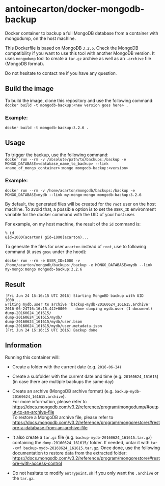 # antoinecarton/docker-mongodb-backup
Docker container to backup a full MongoDB database from a container with mongodump, on the host machine.

This Dockerfile is based on MongoDB `3.2.6`. Check the MongoDB compatibility if you want to use this tool with another MongoDB version.
It uses `mongodump` tool to create a `tar.gz` archive as well as an `.archive` file (MongoDB format).

Do not hesitate to contact me if you have any question.

## Build the image
To build the image, clone this repository and use the following command:</br>
`docker build -t mongodb-backup:<new version goes here> .`

### Example:
`docker build -t mongodb-backup:3.2.6 .`

## Usage
To trigger the backup, use the following command:</br>
`docker run --rm -v /absolute/path/to/backups:/backup -e MONGO_DATABASE=<database_name_to_backup> --link <name_of_mongo_container>:mongo mongodb-backup:<version>`

### Example:
`docker run --rm -v /home/acarton/mongodb/backups:/backup -e MONGO_DATABASE=mydb --link my-mongo:mongo mongodb-backup:3.2.6`

By default, the generated files will be created for the `root` user on the host machine. To avoid that, a possible option is to set the `USER_ID` environment variable for the docker command with the UID of your host user.

For example, on my host machine, the result of the `id` command is:<br/>

    % id
    uid=1000(acarton) gid=1000(acarton)...

To generate the files for user `acarton` instead of `root`, use to following command (it uses `gosu` under the hood): <br/>

`docker run --rm -e USER_ID=1000 -v /home/acarton/mongodb/backups:/backup -e MONGO_DATABASE=mydb --link my-mongo:mongo mongodb-backup:3.2.6`

## Result
    [Fri Jun 24 16:16:15 UTC 2016] Starting MongoBD backup with UID 1000...
    writing mydb.user to archive 'backup-mydb-20160624_161615.archive'
    2016-06-24T16:16:15.442+0000	done dumping mydb.user (1 document)
    dump-20160624_161615/
    dump-20160624_161615/mydb/
    dump-20160624_161615/mydb/user.bson
    dump-20160624_161615/mydb/user.metadata.json
    [Fri Jun 24 16:16:15 UTC 2016] Backup done

## Information
Running this container will:
- Create a folder with the current date (e.g. `2016-06-24`)

- Create a subfolder with the current date and time (e.g. `20160624_161615`) (in case there are multiple backups the same day)

- Create an archive (MongoDB archive format) (e.g. `backup-mydb-20160624_161615.archive`).</br>
For more information, please refer to https://docs.mongodb.com/v3.2/reference/program/mongodump/#output-to-an-archive-file</br>
To restore a MongoDB archive file, please refer to https://docs.mongodb.com/v3.2/reference/program/mongorestore/#restore-a-database-from-an-archive-file

- It also create a `tar.gz` file (e.g. `backup-mydb-20160624_161615.tar.gz`) containing the `dump-20160624_161615/` folder. If needed, untar it with `tar -xvf backup-mydb-20160624_161615.tar.gz`.
Once done, use the following documentation to restore data from the extracted folder: https://docs.mongodb.com/v3.2/reference/program/mongorestore/#restore-with-access-control

- Do not hesitate to modify `entrypoint.sh` if you only want the `.archive` or the `tar.gz`.
